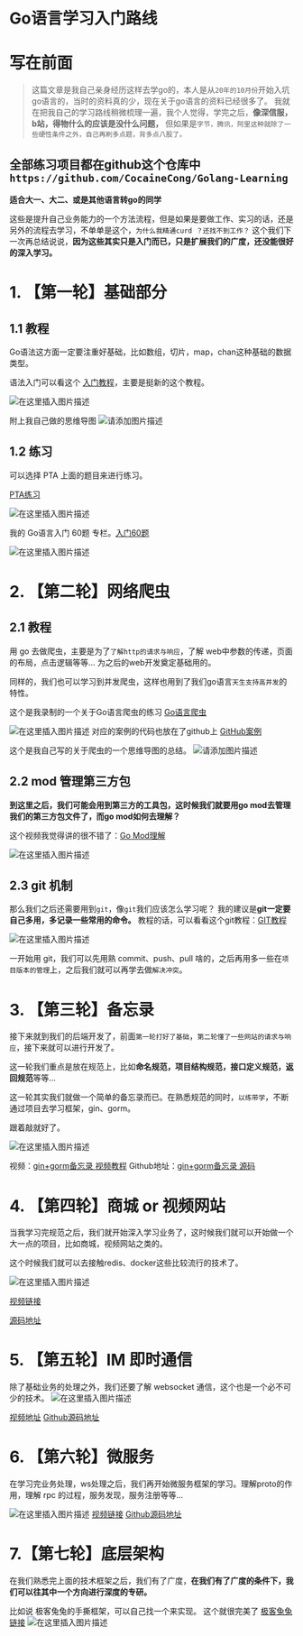 # Go语言学习入门路线

# 写在前面
> 这篇文章是我自己亲身经历这样去学go的，本人是从`20年的10月份`开始入坑go语言的，当时的资料真的少，现在关于go语言的资料已经很多了。
> 我就在把我自己的学习路线稍微梳理一遍，我个人觉得，学完之后，**像深信服，b站，得物什么的应该是没什么问题，** 但如果是`字节，腾讯，阿里这种就除了一些硬性条件之外，自己再刷多点题，背多点八股了。`

## 全部练习项目都在github这个仓库中`https://github.com/CocaineCong/Golang-Learning`

**适合大一、大二、或是其他语言转go的同学**

这些是提升自己业务能力的一个方法流程，但是如果是要做工作、实习的话，还是另外的流程去学习，不单单是这个，`为什么我精通curd ？还找不到工作？` 这个我们下一次再总结说说，**因为这些其实只是入门而已，只是扩展我们的广度，还没能很好的深入学习。**


# 1. 【第一轮】基础部分
## 1.1 教程

Go语法这方面一定要注重好基础，比如数组，切片，map，chan这种基础的数据类型。

语法入门可以看这个 [入门教程](https://www.bilibili.com/video/BV1SS4y1T7kJ)，主要是挺新的这个教程。

![在这里插入图片描述](https://img-blog.csdnimg.cn/4bafac6684e4471791c59f924b1e0a2f.png)

附上我自己做的思维导图
![请添加图片描述](https://img-blog.csdnimg.cn/2254fcf934c742fbb2f1ae33932812de.png)

## 1.2 练习
可以选择 PTA 上面的题目来进行练习。

[PTA练习](https://pintia.cn/problem-sets/994805046380707840)

![在这里插入图片描述](https://img-blog.csdnimg.cn/3cb0e763329c48fd94d3b9ec5517f18a.png)

我的 Go语言入门 60题 专栏。[入门60题](https://blog.csdn.net/weixin_45304503/category_11294773.html)

![在这里插入图片描述](https://img-blog.csdnimg.cn/831f8ce0eb7f4395a35d812c5043987b.png)

# 2. 【第二轮】网络爬虫
## 2.1 教程
用 go 去做爬虫，主要是为了`了解http的请求与响应`，了解 web中参数的传递，页面的布局，点击逻辑等等... 为之后的web开发奠定基础用的。

同样的，我们也可以学习到并发爬虫，这样也用到了我们go语言`天生支持高并发`的特性。

这个是我录制的一个关于Go语言爬虫的练习 [Go语言爬虫](https://www.bilibili.com/video/BV1CR4y1g7wB/)

![在这里插入图片描述](https://img-blog.csdnimg.cn/e0901d3539084d729095ff34e07aca3e.png)
对应的案例的代码也放在了github上 [GitHub案例](https://github.com/CocaineCong/Go-Spider-Demo)

这个是我自己写的关于爬虫的一个思维导图的总结。
![请添加图片描述](https://img-blog.csdnimg.cn/832f52c810a24568b25d763ed484e90b.png?x-oss-process=image/watermark,type_ZHJvaWRzYW5zZmFsbGJhY2s,shadow_50,text_Q1NETiBA5bCP55Sf5Yeh5LiA,size_20,color_FFFFFF,t_70,g_se,x_16)


## 2.2 mod 管理第三方包

**到这里之后，我们可能会用到第三方的工具包，这时候我们就要用go mod去管理我们的第三方包文件了，而go mod如何去理解？**

这个视频我觉得讲的很不错了：[Go Mod理解](https://www.bilibili.com/video/BV1w64y197wo)


![在这里插入图片描述](https://img-blog.csdnimg.cn/71849a99e95944a5a05eebc49c885c75.png)

## 2.3 git 机制

那么我们之后还需要用到`git`，像`git`我们应该怎么学习呢？
我的建议是**git一定要自己多用，多记录一些常用的命令。**
教程的话，可以看看这个git教程：[GIT教程](https://www.bilibili.com/video/BV1FE411P7B3)

![在这里插入图片描述](https://img-blog.csdnimg.cn/671ecb2cb4424c1ab05a42500f18ab0e.png)

一开始用 git，我们可以先用熟 commit、push、pull 啥的，之后再用多一些在`项目版本的管理`上，之后我们就可以再学去做`解决冲突`。

# 3. 【第三轮】备忘录
接下来就到我们的后端开发了，前面`第一轮打好了基础`，`第二轮懂了一些网站的请求与响应`，接下来就可以进行开发了。

这一轮我们重点是放在规范上，比如**命名规范，项目结构规范，接口定义规范，返回规范**等等...

这一轮其实我们就做一个简单的备忘录而已。在熟悉规范的同时，`以练带学`，不断通过项目去学习框架，gin、gorm。

跟着敲就好了。

![在这里插入图片描述](https://img-blog.csdnimg.cn/c67f57e45bcb429985cb2319a5883c03.png)


视频：[gin+gorm备忘录 视频教程](https://www.bilibili.com/video/BV1GT4y1R7tX)
Github地址：[gin+gorm备忘录 源码](https://github.com/CocaineCong/TodoList)

# 4. 【第四轮】商城 or 视频网站
当我学习完规范之后，我们就开始深入学习业务了，这时候我们就可以开始做一个大一点的项目，比如商城，视频网站之类的。

这个时候我们就可以去接触redis、docker这些比较流行的技术了。

![在这里插入图片描述](https://img-blog.csdnimg.cn/340eb2e20be84ee3ac4f981c2be022ae.png)


[视频链接](https://www.bilibili.com/video/BV1Zd4y1U7D8)

[源码地址](https://github.com/CocaineCong/gin-mall)


# 5. 【第五轮】IM 即时通信
除了基础业务的处理之外，我们还要了解 websocket 通信，这个也是一个必不可少的技术。
![在这里插入图片描述](https://img-blog.csdnimg.cn/2d92b96c80dc4ad78feef93f903861e4.png)

[视频地址](https://www.bilibili.com/video/BV1BP4y1H7gV)
[Github源码地址](https://github.com/CocaineCong/gin-chat-demo)


# 6. 【第六轮】微服务
在学习完业务处理，ws处理之后，我们再开始微服务框架的学习。理解proto的作用，理解 rpc 的过程，服务发现，服务注册等等...

![在这里插入图片描述](https://img-blog.csdnimg.cn/6386a244d1ec4b08ad835624b4e05772.png)
[视频链接](https://www.bilibili.com/video/BV1fS4y177og)
[Github源码地址](https://github.com/CocaineCong/gRPC-todoList)

# 7.【第七轮】底层架构
在我们熟悉完上面的技术框架之后，我们有了广度，**在我们有了广度的条件下，我们可以往其中一个方向进行深度的专研。**

比如说 极客兔兔的手撕框架，可以自己找一个来实现。
这个就很完美了 [极客兔兔链接](https://geektutu.com/post/gee.html)
![在这里插入图片描述](https://img-blog.csdnimg.cn/a0569b9afd8a4d359846e6d383296d21.png)


